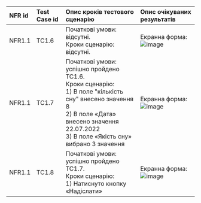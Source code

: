 |NFR id|Test Case id|Опис кроків тестового сценарію|Опис очікуваних результатів|
|:-|:-|:-|:-|
|NFR1.1 |TC1.6 |Початкові умови: відсутні. <br> Кроки сценарію: відсутні. |Екранна форма: <br> ![image](https://user-images.githubusercontent.com/79566284/197552425-d5a11cbf-fe85-41e0-8cc7-f12d30d3d6a8.png)|
|NFR1.1 |TC1.7 |Початкові умови: успішно пройдено TC1.6. <br> Кроки сценарію: <br> 1) В поле "кількість сну" внесено значення 8<br>2) В поле «Дата» внесено значення 22.07.2022<br>3) В поле «Якість сну» вибрано 3 значення |Екранна форма: <br> ![image](https://user-images.githubusercontent.com/79566284/197552220-64935e15-2a6b-4d15-ac01-761b821fa03d.png)|
|NFR1.1 |TC1.8 |Початкові умови: успішно пройдено TC1.7. <br> Кроки сценарію: <br> 1) Натиснуто кнопку «Надіслати» |Екранна форма: <br> ![image](https://user-images.githubusercontent.com/79566284/197554190-b727003e-f7f7-4451-93d4-12d4de6e3123.png)|

